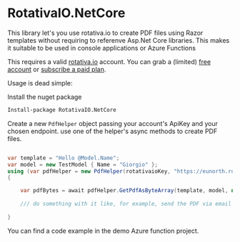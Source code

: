 # RotativaIO.NetCore

This library let's you use rotativa.io to create PDF files using Razor templates without requiring to referenve Asp.Net Core libraries. This makes it suitable to be used in console applications or Azure Functions

This requires a valid [rotativa.io](https://rotativa.io) account. You can grab a (limited) [free account](https://www.rotativa.io/Register) or [subscribe a paid plan](https://www.rotativa.io/Subscriptions/New).

Usage is dead simple:

Install the nuget package

```bash
Install-package RotativaIO.NetCore
```

Create a new `PdfHelper` object passing your account's ApiKey and your chosen endpoint. use one of the helper's async methods to create PDF files.

```csharp

var template = "Hello @Model.Name";
var model = new TestModel { Name = "Giorgio" };
using (var pdfHelper = new PdfHelper(rotativaioKey, "https://eunorth.rotativahq.com"))
{ 

    var pdfBytes = await pdfHelper.GetPdfAsByteArray(template, model, new RotativaOptions { PageSize = Size.A5 });
    
    /// do something with it like, for example, send the PDF via email
    
}

```
You can find a code example in the demo Azure function project.
